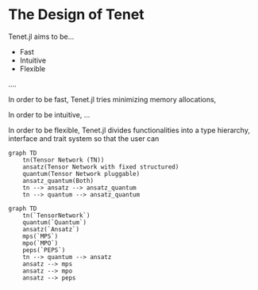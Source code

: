 # The Design of Tenet

Tenet.jl aims to be...

- Fast
- Intuitive
- Flexible

....

In order to be fast, Tenet.jl tries minimizing memory allocations, 

In order to be intuitive, ...

In order to be flexible, Tenet.jl divides functionalities into a type hierarchy, interface and trait system so that the user can 

```mermaid
graph TD
    tn(Tensor Network (TN))
    ansatz(Tensor Network with fixed structured)
    quantum(Tensor Network pluggable)
    ansatz_quantum(Both)
    tn --> ansatz --> ansatz_quantum
    tn --> quantum --> ansatz_quantum
```

```mermaid
graph TD
    tn(`TensorNetwork`)
    quantum(`Quantum`)
    ansatz(`Ansatz`)
    mps(`MPS`)
    mpo(`MPO`)
    peps(`PEPS`)
    tn --> quantum --> ansatz
    ansatz --> mps
    ansatz --> mpo
    ansatz --> peps
```
